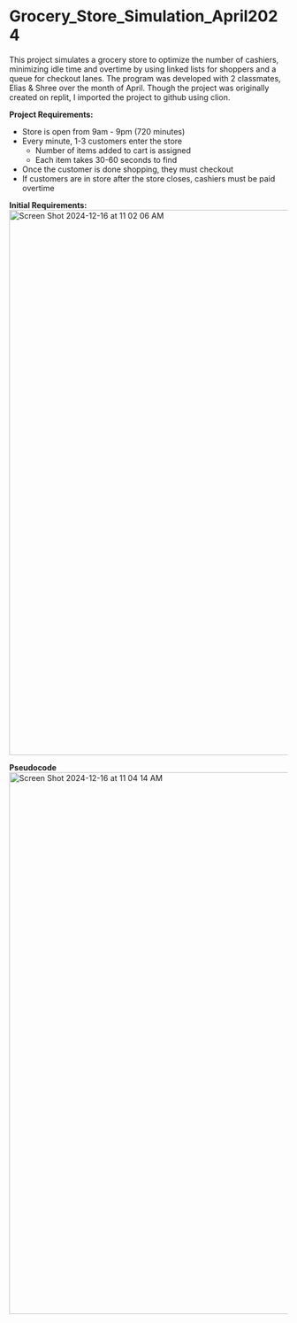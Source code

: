 # Grocery_Store_Simulation_April2024
This project simulates a grocery store to optimize the number of cashiers, minimizing idle time and overtime by using linked lists for shoppers and a queue for checkout lanes. The program was developed with 2 classmates, Elias & Shree over the month of April. Though the project was originally created on replit, I imported the project to github using clion.

**Project Requirements:**
- Store is open from 9am - 9pm (720 minutes)
- Every minute, 1-3 customers enter the store
    - Number of items added to cart is assigned
    - Each item takes 30-60 seconds to find
- Once the customer is done shopping, they must checkout
- If customers are in store after the store closes, cashiers must be paid overtime




**Initial Requirements:**
<img width="985" alt="Screen Shot 2024-12-16 at 11 02 06 AM" src="https://github.com/user-attachments/assets/0f1fed91-4b0d-4af9-825e-c1a0d95412b8" />




**Pseudocode**
<img width="979" alt="Screen Shot 2024-12-16 at 11 04 14 AM" src="https://github.com/user-attachments/assets/076222db-e815-47bb-9f3d-0e82f4bba39b" />
